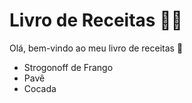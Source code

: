 # Livro de Receitas :man_cook:

Olá, bem-vindo ao meu livro de receitas :wave:

- Strogonoff de Frango
- Pavê
- Cocada
